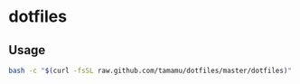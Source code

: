 # dotfiles

## Usage

```sh
bash -c "$(curl -fsSL raw.github.com/tamamu/dotfiles/master/dotfiles)" -s init
```
